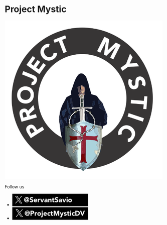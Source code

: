 # Project Mystic

![alt text](./images/mystic-logo.svg)

Follow us

* <a href="https://x.com/ServantSavio"><img src="./images/ServantSavioX.png" /></a>
* <a href="https://x.com/ProjectMysticDV"><img src="./images/ProjectMysticDVX.png" /></a>
